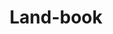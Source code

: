 ---
title: 'Land-book'
description: 'Website design inspiration gallery'
link: 'https://land-book.com/'
imageURL: 'https://res.cloudinary.com/dc6mrv5cb/image/upload/v1718794648/personal-resources/ideas/land-book.com__hmegpd_kceey5.webp'
---